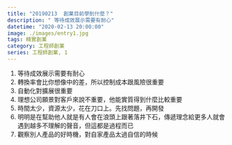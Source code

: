 ```yaml
---
title: "20190213  創業目前學到什麼？"
description: " 等待成效展示需要有耐心"
datetime: "2020-02-13 20:00:00"
image: ./images/entry1.jpg
tags: 精實創業
category: 工程師創業
series: 工程師創業, 1
---
```


1. 等待成效展示需要有耐心
2. 轉換率會比你想像中的差，所以控制成本跟風險很重要
3. 自動化對擴展很重要
4. 理想公司願景對客戶來說不重要，他能實質得到什麼比較重要
5. 時間太少，資源太少，花在刀口上。先找問題，再開發
6. 明明是在幫助他人就是有人會在浪頭上跟著落井下石，傳遞理念給更多人就會遇到越多不理解的聲音，但這都是過程而已
7. 觀察別人產品的好時機，對自家產品太過自信的時候
